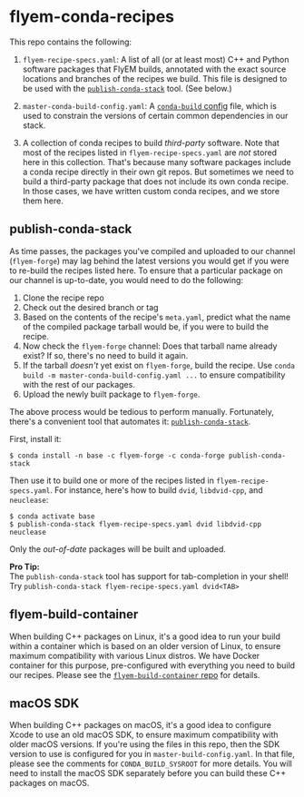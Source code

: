 flyem-conda-recipes
===================

This repo contains the following:

1. `flyem-recipe-specs.yaml`: A list of all (or at least most) C++ and Python software packages that FlyEM builds, annotated with the exact source locations and branches of the recipes we build. This file is designed to be used with the [`publish-conda-stack`][pcs] tool. (See below.)

2. `master-conda-build-config.yaml`: A [`conda-build` config][cbc] file, which is used to constrain the versions of certain common dependencies in our stack.

3. A collection of conda recipes to build *third-party* software.  Note that most of the recipes listed in `flyem-recipe-specs.yaml` are *not* stored here in this collection.  That's because many software packages include a conda recipe directly in their own git repos.  But sometimes we need to build a third-party package that does not include its own conda recipe.  In those cases, we have written custom conda recipes, and we store them here.

[pcs]: https://github.com/ilastik/publish-conda-stack
[cbc]: https://docs.conda.io/projects/conda-build/en/latest/resources/variants.html


publish-conda-stack
-------------------

As time passes, the packages you've compiled and uploaded to our channel (`flyem-forge`) may lag behind the latest versions you would get if you were to re-build the recipes listed here.  To ensure that a particular package on our channel is up-to-date, you would need to do the following:

1. Clone the recipe repo
2. Check out the desired branch or tag
3. Based on the contents of the recipe's `meta.yaml`, predict what the name of the compiled package tarball would be, if you were to build the recipe.
4. Now check the `flyem-forge` channel: Does that tarball name already exist?  If so, there's no need to build it again.
5. If the tarball *doesn't* yet exist on `flyem-forge`, build the recipe.  Use `conda build -m master-conda-build-config.yaml ...` to ensure compatibility with the rest of our packages.
6. Upload the newly built package to `flyem-forge`.


The above process would be tedious to perform manually.  Fortunately, there's a convenient tool that automates it: [`publish-conda-stack`][pcs].

First, install it:

```
$ conda install -n base -c flyem-forge -c conda-forge publish-conda-stack
```

Then use it to build one or more of the recipes listed in `flyem-recipe-specs.yaml`.  For instance, here's how to build `dvid`, `libdvid-cpp`, and `neuclease`:

```
$ conda activate base
$ publish-conda-stack flyem-recipe-specs.yaml dvid libdvid-cpp neuclease
```

Only the *out-of-date* packages will be built and uploaded.

**Pro Tip:** <br>
The `publish-conda-stack` tool has support for tab-completion in your shell!<br>
Try `publish-conda-stack flyem-recipe-specs.yaml dvid<TAB>`


flyem-build-container
---------------------

When building C++ packages on Linux, it's a good idea to run your build within a container which is based on an older version of Linux, to ensure maximum compatibility with various Linux distros.  We have Docker container for this purpose, pre-configured with everything you need to build our recipes.  Please see the [`flyem-build-container` repo][fbc] for details.

[fbc]: https://github.com/janelia-flyem/flyem-build-container


macOS SDK
---------

When building C++ packages on macOS, it's a good idea to configure Xcode to use an old macOS SDK, to ensure maximum compatibility with older macOS versions.  If you're using the files in this repo, then the SDK version to use is configured for you in `master-build-config.yaml`.  In that file, please see the comments for `CONDA_BUILD_SYSROOT` for more details.  You will need to install the macOS SDK separately before you can build these C++ packages on macOS.
